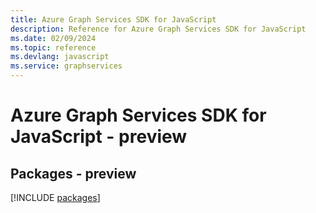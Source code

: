 ```yaml
---
title: Azure Graph Services SDK for JavaScript
description: Reference for Azure Graph Services SDK for JavaScript
ms.date: 02/09/2024
ms.topic: reference
ms.devlang: javascript
ms.service: graphservices
---
```

# Azure Graph Services SDK for JavaScript - preview
## Packages - preview
[!INCLUDE [packages](graph-services-index.md)]